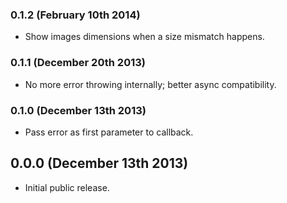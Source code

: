 ### 0.1.2 (February 10th 2014)
- Show images dimensions when a size mismatch happens.

### 0.1.1 (December 20th 2013)
- No more error throwing internally; better async compatibility.

### 0.1.0 (December 13th 2013)
- Pass error as first parameter to callback.

## 0.0.0 (December 13th 2013)
- Initial public release.
